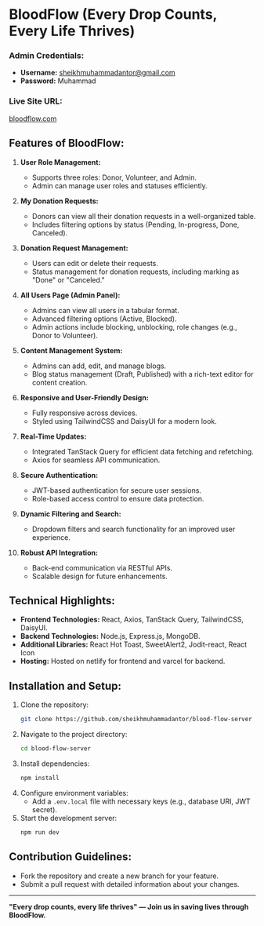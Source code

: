 # BloodFlow (Every Drop Counts, Every Life Thrives)

### Admin Credentials:
- **Username:** sheikhmuhammadantor@gmail.com
- **Password:** Muhammad

### Live Site URL:
[bloodflow.com](https://bloodflow.netlify.app/)

## Features of BloodFlow:
1. **User Role Management:**
   - Supports three roles: Donor, Volunteer, and Admin.
   - Admin can manage user roles and statuses efficiently.

2. **My Donation Requests:**
   - Donors can view all their donation requests in a well-organized table.
   - Includes filtering options by status (Pending, In-progress, Done, Canceled).

3. **Donation Request Management:**
   - Users can edit or delete their requests.
   - Status management for donation requests, including marking as "Done" or "Canceled."

4. **All Users Page (Admin Panel):**
   - Admins can view all users in a tabular format.
   - Advanced filtering options (Active, Blocked).
   - Admin actions include blocking, unblocking, role changes (e.g., Donor to Volunteer).

5. **Content Management System:**
   - Admins can add, edit, and manage blogs.
   - Blog status management (Draft, Published) with a rich-text editor for content creation.

6. **Responsive and User-Friendly Design:**
   - Fully responsive across devices.
   - Styled using TailwindCSS and DaisyUI for a modern look.

7. **Real-Time Updates:**
   - Integrated TanStack Query for efficient data fetching and refetching.
   - Axios for seamless API communication.

8. **Secure Authentication:**
   - JWT-based authentication for secure user sessions.
   - Role-based access control to ensure data protection.

9. **Dynamic Filtering and Search:**
   - Dropdown filters and search functionality for an improved user experience.

10. **Robust API Integration:**
    - Back-end communication via RESTful APIs.
    - Scalable design for future enhancements.

## Technical Highlights:
- **Frontend Technologies:** React, Axios, TanStack Query, TailwindCSS, DaisyUI.
- **Backend Technologies:** Node.js, Express.js, MongoDB.
- **Additional Libraries:** React Hot Toast, SweetAlert2, Jodit-react, React Icon
- **Hosting:** Hosted on netlify for frontend and varcel for backend.

## Installation and Setup:
1. Clone the repository:
   ```bash
   git clone https://github.com/sheikhmuhammadantor/blood-flow-server
   ```
2. Navigate to the project directory:
   ```bash
   cd blood-flow-server
   ```
3. Install dependencies:
   ```bash
   npm install
   ```
4. Configure environment variables:
   - Add a `.env.local` file with necessary keys (e.g., database URI, JWT secret).
5. Start the development server:
   ```bash
   npm run dev
   ```

## Contribution Guidelines:
- Fork the repository and create a new branch for your feature.
- Submit a pull request with detailed information about your changes.

---
**"Every drop counts, every life thrives" — Join us in saving lives through BloodFlow.**